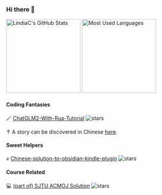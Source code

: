 ### Hi there 👋

<!--
**LindiaC/LindiaC** is a ✨ _special_ ✨ repository because its `README.md` (this file) appears on your GitHub profile.

Here are some ideas to get you started:

- 🔭 I’m currently working on ...
- 🌱 I’m currently learning ...
- 👯 I’m looking to collaborate on ...
- 🤔 I’m looking for help with ...
- 💬 Ask me about ...
- 📫 How to reach me: ...
- 😄 Pronouns: ...
- ⚡ Fun fact: ...
-->

<!-- Github Stats and Most Used Languages-->
<img height="200px" src="https://github-readme-stats.vercel.app/api?username=LindiaC&show_icons=true&theme=jolly&count_private=true" alt="LindiaC's GitHub Stats">   <img height="200px" src="https://github-readme-stats.vercel.app/api/top-langs/?username=LindiaC&theme=jolly&count_private=true&layout=compact" alt="Most Used Languages">

#### Coding Fantasies

🪄 [ChatGLM2-With-Rua-Tutorial](https://github.com/LindiaC/ChatGLM2-With-Rua-Tutorial) ![stars](https://img.shields.io/github/stars/LindiaC/ChatGLM2-With-Rua-Tutorial) 

↑ A story can be discovered in Chinese [here](https://mp.weixin.qq.com/s/g4B9P06OwhjOJph2O84viQ).

#### Sweet Helpers

✊ [Chinese-solution-to-obsidian-kindle-plugin](https://github.com/LindiaC/Chinese-solution-to-obsidian-kindle-plugin) ![stars](https://img.shields.io/github/stars/LindiaC/Chinese-solution-to-obsidian-kindle-plugin) 


#### Course Related

💻 [(part of) SJTU ACMOJ Solution](https://github.com/LindiaC/SJTU-ACMOJ) ![stars](https://img.shields.io/github/stars/LindiaC/SJTU-ACMOJ) 









